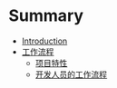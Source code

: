 # Summary

* [Introduction](README.md)
* [工作流程](Workflow/README.md)
   * [项目特性](Workflow/project_features.md)
   * [开发人员的工作流程](Workflow/workflow.md)

